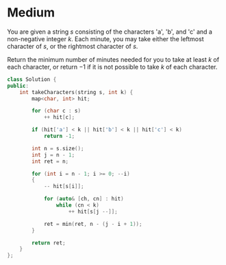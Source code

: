 # Medium

You are given a string $s$ consisting of the characters 'a', 'b', and 'c' and a non-negative integer $k$. Each minute, you may take either the leftmost character of $s$, or the rightmost character of $s$.

Return the minimum number of minutes needed for you to take at least $k$ of each character, or return $-1$ if it is not possible to take $k$ of each character.

```cpp
class Solution {
public:
    int takeCharacters(string s, int k) {
        map<char, int> hit;

        for (char c : s)
            ++ hit[c];

        if (hit['a'] < k || hit['b'] < k || hit['c'] < k)
            return -1;

        int n = s.size();
        int j = n - 1;
        int ret = n;

        for (int i = n - 1; i >= 0; --i)
        {
            -- hit[s[i]];

            for (auto& [ch, cn] : hit)
                while (cn < k)
                    ++ hit[s[j --]];

            ret = min(ret, n - (j - i + 1));
        }

        return ret;
    }
};
```
